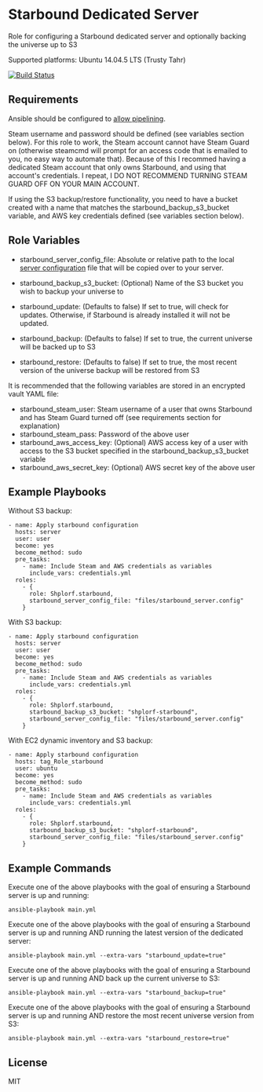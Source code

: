 Starbound Dedicated Server
==========================

Role for configuring a Starbound dedicated server and optionally backing the universe up to S3

Supported platforms: Ubuntu 14.04.5 LTS (Trusty Tahr)

[![Build Status](https://travis-ci.org/Shplorf/ansible-starbound.svg?branch=master)](https://travis-ci.org/Shplorf/ansible-starbound)

Requirements
------------
Ansible should be configured to [allow pipelining](https://docs.ansible.com/ansible/intro_configuration.html#pipelining).

Steam username and password should be defined (see variables section below).
For this role to work, the Steam account cannot have Steam Guard on (otherwise steamcmd will prompt for an access code that is emailed to you, no easy way to automate that). Because of this I recommed having a dedicated Steam account that only owns Starbound, and using that account's credentials. I repeat, I DO NOT RECOMMEND TURNING STEAM GUARD OFF ON YOUR MAIN ACCOUNT.

If using the S3 backup/restore functionality, you need to have a bucket created with a name that matches the starbound_backup_s3_bucket variable, and AWS key credentials defined (see variables section below).

Role Variables
--------------
- starbound_server_config_file: Absolute or relative path to the local [server configuration](http://starbound.gamepedia.com/Starbound.config) file that will be copied over to your server.
- starbound_backup_s3_bucket: (Optional) Name of the S3 bucket you wish to backup your universe to

- starbound_update: (Defaults to false) If set to true, will check for updates. Otherwise, if Starbound is already installed it will not be updated.
- starbound_backup: (Defaults to false) If set to true, the current universe will be backed up to S3
- starbound_restore: (Defaults to false) If set to true, the most recent version of the universe backup will be restored from S3

It is recommended that the following variables are stored in an encrypted vault YAML file:
- starbound_steam_user: Steam username of a user that owns Starbound and has Steam Guard turned off (see requirements section for explanation)
- starbound_steam_pass: Password of the above user
- starbound_aws_access_key: (Optional) AWS access key of a user with access to the S3 bucket specified in the starbound_backup_s3_bucket variable
- starbound_aws_secret_key: (Optional) AWS secret key of the above user

Example Playbooks
-----------------
Without S3 backup:
```
- name: Apply starbound configuration
  hosts: server
  user: user
  become: yes
  become_method: sudo
  pre_tasks:
    - name: Include Steam and AWS credentials as variables
      include_vars: credentials.yml
  roles:
    - { 
      role: Shplorf.starbound,
      starbound_server_config_file: "files/starbound_server.config"
    }
```
With S3 backup:
```
- name: Apply starbound configuration
  hosts: server
  user: user
  become: yes
  become_method: sudo
  pre_tasks:
    - name: Include Steam and AWS credentials as variables
      include_vars: credentials.yml
  roles:
    - { 
      role: Shplorf.starbound,
      starbound_backup_s3_bucket: "shplorf-starbound",
      starbound_server_config_file: "files/starbound_server.config"
    }
```
With EC2 dynamic inventory and S3 backup:
```
- name: Apply starbound configuration
  hosts: tag_Role_starbound
  user: ubuntu
  become: yes
  become_method: sudo
  pre_tasks:
    - name: Include Steam and AWS credentials as variables
      include_vars: credentials.yml
  roles:
    - { 
      role: Shplorf.starbound,
      starbound_backup_s3_bucket: "shplorf-starbound",
      starbound_server_config_file: "files/starbound_server.config"
    }
```

Example Commands
----------------
Execute one of the above playbooks with the goal of ensuring a Starbound server is up and running:

```ansible-playbook main.yml```

Execute one of the above playbooks with the goal of ensuring a Starbound server is up and running AND running the latest version of the dedicated server:

```ansible-playbook main.yml --extra-vars "starbound_update=true"```

Execute one of the above playbooks with the goal of ensuring a Starbound server is up and running AND back up the current universe to S3:

```ansible-playbook main.yml --extra-vars "starbound_backup=true"```

Execute one of the above playbooks with the goal of ensuring a Starbound server is up and running AND restore the most recent universe version from S3:

```ansible-playbook main.yml --extra-vars "starbound_restore=true"```

License
-------
MIT
